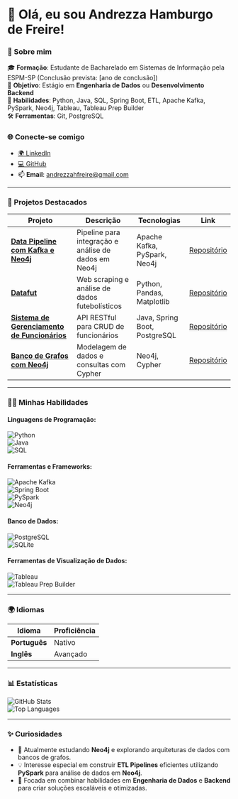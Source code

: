 # 👋 Olá, eu sou Andrezza Hamburgo de Freire!  

### 🚀 Sobre mim  
🎓 **Formação**: Estudante de Bacharelado em Sistemas de Informação pela ESPM-SP (Conclusão prevista: [ano de conclusão])  
💼 **Objetivo**: Estágio em **Engenharia de Dados** ou **Desenvolvimento Backend**  
🌟 **Habilidades**: Python, Java, SQL, Spring Boot, ETL, Apache Kafka, PySpark, Neo4j, Tableau, Tableau Prep Builder  
🛠️ **Ferramentas**: Git, PostgreSQL  

### 🌐 Conecte-se comigo  
- [🌍 LinkedIn](https://www.linkedin.com/in/andrezzahfreire)  
- [💻 GitHub](https://github.com/andrezzahfreire)  
- 📫 **Email**: andrezzahfreire@gmail.com  

---

### 📂 Projetos Destacados  

| Projeto | Descrição | Tecnologias | Link |
|---------|-----------|-------------|------|
| **[Data Pipeline com Kafka e Neo4j](#)** | Pipeline para integração e análise de dados em Neo4j | Apache Kafka, PySpark, Neo4j | [Repositório](#) |
| **[Datafut](https://github.com/andrezzahfreire/Datafut)** | Web scraping e análise de dados futebolísticos | Python, Pandas, Matplotlib | [Repositório](https://github.com/andrezzahfreire/Datafut) |
| **[Sistema de Gerenciamento de Funcionários](https://github.com/andrezzahfreire/sistema-gerenciamento-funcionarios)** | API RESTful para CRUD de funcionários | Java, Spring Boot, PostgreSQL | [Repositório](https://github.com/andrezzahfreire/sistema-gerenciamento-funcionarios) |
| **[Banco de Grafos com Neo4j](#)** | Modelagem de dados e consultas com Cypher | Neo4j, Cypher | [Repositório](#) |

---

### 🧑‍💻 Minhas Habilidades  

#### Linguagens de Programação:  
![Python](https://img.shields.io/badge/Python-%233776AB.svg?style=for-the-badge&logo=python&logoColor=white)  
![Java](https://img.shields.io/badge/Java-%23ED8B00.svg?style=for-the-badge&logo=openjdk&logoColor=white)  
![SQL](https://img.shields.io/badge/SQL-%2300f.svg?style=for-the-badge&logo=mysql&logoColor=white)  

#### Ferramentas e Frameworks:  
![Apache Kafka](https://img.shields.io/badge/Kafka-%232496ED.svg?style=for-the-badge&logo=apachekafka&logoColor=white)  
![Spring Boot](https://img.shields.io/badge/Spring%20Boot-%236DB33F.svg?style=for-the-badge&logo=springboot&logoColor=white)  
![PySpark](https://img.shields.io/badge/PySpark-%23E64A19.svg?style=for-the-badge&logo=apache-spark&logoColor=white)  
![Neo4j](https://img.shields.io/badge/Neo4j-%2300A97E.svg?style=for-the-badge&logo=neo4j&logoColor=white)  

#### Banco de Dados:  
![PostgreSQL](https://img.shields.io/badge/PostgreSQL-%23336791.svg?style=for-the-badge&logo=postgresql&logoColor=white)  
![SQLite](https://img.shields.io/badge/SQLite-%2307405e.svg?style=for-the-badge&logo=sqlite&logoColor=white)  

#### Ferramentas de Visualização de Dados:  
![Tableau](https://img.shields.io/badge/Tableau-%23E97627.svg?style=for-the-badge&logo=tableau&logoColor=white)  
![Tableau Prep Builder](https://img.shields.io/badge/Tableau%20Prep%20Builder-%23E97627.svg?style=for-the-badge&logo=tableau&logoColor=white)  

---

### 🌍 Idiomas  

| Idioma       | Proficiência       |
|--------------|--------------------|
| **Português** | Nativo            |
| **Inglês**    | Avançado          |

---

### 📊 Estatísticas  

![GitHub Stats](https://github-readme-stats.vercel.app/api?username=andrezzahfreire&show_icons=true&theme=radical)  
![Top Languages](https://github-readme-stats.vercel.app/api/top-langs/?username=andrezzahfreire&layout=compact&theme=radical)  

---

### ✨ Curiosidades  

- 🌱 Atualmente estudando **Neo4j** e explorando arquiteturas de dados com bancos de grafos.  
- 💡 Interesse especial em construir **ETL Pipelines** eficientes utilizando **PySpark** para análise de dados em **Neo4j**.  
- 🌟 Focada em combinar habilidades em **Engenharia de Dados** e **Backend** para criar soluções escaláveis e otimizadas.  
